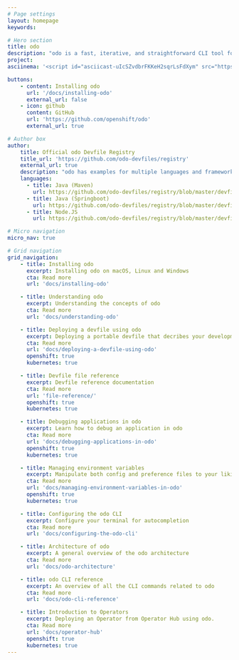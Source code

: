 ```yaml
---
# Page settings
layout: homepage
keywords:

# Hero section
title: odo 
description: "odo is a fast, iterative, and straightforward CLI tool for developers who write, build, and deploy applications on Kubernetes and OpenShift.<br><br>Existing tools such as kubectl and oc are more operations-focused and require a deep-understanding of Kubernetes and OpenShift concepts. odo abstracts away complex Kubernetes and OpenShift concepts for the developer."
project: 
asciinema: '<script id="asciicast-uIcSZvdbrFKKeH2sqrLsFdXym" src="https://asciinema.org/a/uIcSZvdbrFKKeH2sqrLsFdXym.js" async></script>'

buttons:
    - content: Installing odo
      url: '/docs/installing-odo'
      external_url: false
    - icon: github
      content: GitHub
      url: 'https://github.com/openshift/odo'
      external_url: true

# Author box
author:
    title: Official odo Devfile Registry
    title_url: 'https://github.com/odo-devfiles/registry'
    external_url: true
    description: "odo has examples for multiple languages and frameworks. However, with Devfile, you can take any language or framework and deploy it."
    languages:
      - title: Java (Maven)
        url: https://github.com/odo-devfiles/registry/blob/master/devfiles/java-maven/devfile.yaml
      - title: Java (Springboot)
        url: https://github.com/odo-devfiles/registry/blob/master/devfiles/java-springboot/devfile.yaml
      - title: Node.JS
        url: https://github.com/odo-devfiles/registry/blob/master/devfiles/nodejs/devfile.yaml

# Micro navigation
micro_nav: true

# Grid navigation
grid_navigation:
    - title: Installing odo
      excerpt: Installing odo on macOS, Linux and Windows
      cta: Read more
      url: 'docs/installing-odo'

    - title: Understanding odo
      excerpt: Understanding the concepts of odo
      cta: Read more
      url: 'docs/understanding-odo'

    - title: Deploying a devfile using odo
      excerpt: Deploying a portable devfile that decribes your development environment
      cta: Read more
      url: 'docs/deploying-a-devfile-using-odo'
      openshift: true
      kubernetes: true

    - title: Devfile file reference
      excerpt: Devfile reference documentation
      cta: Read more
      url: 'file-reference/'
      openshift: true
      kubernetes: true

    - title: Debugging applications in odo
      excerpt: Learn how to debug an application in odo
      cta: Read more
      url: 'docs/debugging-applications-in-odo'
      openshift: true
      kubernetes: true

    - title: Managing environment variables
      excerpt: Manipulate both config and preference files to your liking
      cta: Read more
      url: 'docs/managing-environment-variables-in-odo'
      openshift: true
      kubernetes: true

    - title: Configuring the odo CLI
      excerpt: Configure your terminal for autocompletion
      cta: Read more
      url: 'docs/configuring-the-odo-cli'

    - title: Architecture of odo
      excerpt: A general overview of the odo architecture
      cta: Read more
      url: 'docs/odo-architecture'

    - title: odo CLI reference
      excerpt: An overview of all the CLI commands related to odo
      cta: Read more
      url: 'docs/odo-cli-reference'

    - title: Introduction to Operators
      excerpt: Deploying an Operator from Operator Hub using odo.
      cta: Read more
      url: 'docs/operator-hub'
      openshift: true
      kubernetes: true
---
```


